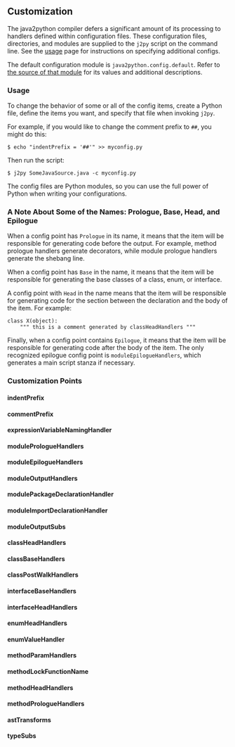 ## Customization

The java2python compiler defers a significant amount of its processing to
handlers defined within configuration files.  These configuration files,
directories, and modules are supplied to the `j2py` script on the command
line. See the [usage][] page for instructions on specifying additional configs.

The default configuration module is `java2python.config.default`.  Refer to [the source
of that module][1] for its values and additional descriptions.

### Usage

To change the behavior of some or all of the config items, create a Python
file, define the items you want, and specify that file when invoking `j2py`.

For example, if you would like to change the comment prefix to `##`, you might
do this:

    $ echo "indentPrefix = '##'" >> myconfig.py

Then run the script:

    $ j2py SomeJavaSource.java -c myconfig.py 

The config files are Python modules, so you can use the full power of Python
when writing your configurations.

### A Note About Some of the Names:  Prologue, Base, Head, and Epilogue

When a config point has `Prologue` in its name, it means that the item will be
responsible for generating code before the output.  For example, method
prologue handlers generate decorators, while module prologue handlers generate
the shebang line.

When a config point has `Base` in the name, it means that the item will be
responsible for generating the base classes of a class, enum, or interface.


A config point with `Head` in the name means that the item will be responsible
for generating code for the section between the declaration and the body of the
item.  For example:

    class X(object):
        """ this is a comment generated by classHeadHandlers """

Finally, when a config point contains `Epilogue`, it means that the item will
be responsible for generating code after the body of the item.  The only
recognized epilogue config point is `moduleEpilogueHandlers`, which generates a
main script stanza if necessary.



### Customization Points

#### <a name="indentPrefix"></a>indentPrefix
#### <a name="commentPrefix"></a>commentPrefix
#### <a name="expressionVariableNamingHandler"></a>expressionVariableNamingHandler

#### <a name="modulePrologueHandlers"></a>modulePrologueHandlers
#### <a name="moduleEpilogueHandlers"></a>moduleEpilogueHandlers
#### <a name="moduleOutputHandlers"></a>moduleOutputHandlers
#### <a name="modulePackageDeclarationHandler"></a>modulePackageDeclarationHandler
#### <a name="moduleImportDeclarationHandler"></a>moduleImportDeclarationHandler
#### <a name="moduleOutputSubs"></a>moduleOutputSubs


#### <a name="classHeadHandlers"></a>classHeadHandlers
#### <a name="classBaseHandlers"></a>classBaseHandlers
#### <a name="classPostWalkHandlers"></a>classPostWalkHandlers

#### <a name="interfaceBaseHandlers"></a>interfaceBaseHandlers
#### <a name="interfaceHeadHandlers"></a>interfaceHeadHandlers

#### <a name="enumHeadHandlers"></a>enumHeadHandlers
#### <a name="enumValueHandler"></a>enumValueHandler


#### <a name="methodParamHandlers"></a>methodParamHandlers
#### <a name="methodLockFunctionName"></a>methodLockFunctionName
#### <a name="methodHeadHandlers"></a>methodHeadHandlers
#### <a name="methodPrologueHandlers"></a>methodPrologueHandlers

#### <a name="astTransforms"></a>astTransforms
#### <a name="typeSubs"></a>typeSubs


[usage]: https://github.com/natural/java2python/tree/master/doc/usage.md
[1]: https://github.com/natural/java2python/blob/master/java2python/config/default.py
